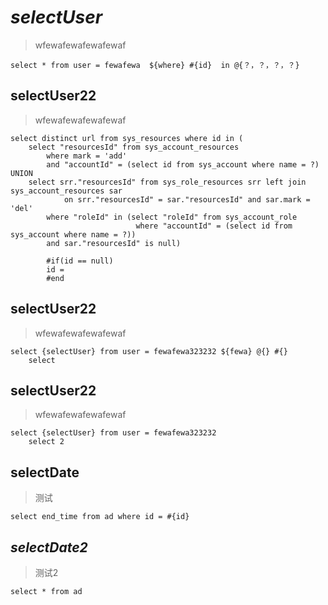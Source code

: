 *selectUser*
===
> wfewafewafewafewaf

    select * from user = fewafewa  ${where} #{id}  in @{？，？，？，？} 
    
selectUser22
---
> wfewafewafewafewaf
    
    select distinct url from sys_resources where id in (
        select "resourcesId" from sys_account_resources
            where mark = 'add'
            and "accountId" = (select id from sys_account where name = ?) UNION
        select srr."resourcesId" from sys_role_resources srr left join sys_account_resources sar
                on srr."resourcesId" = sar."resourcesId" and sar.mark = 'del'
            where "roleId" in (select "roleId" from sys_account_role
                                where "accountId" = (select id from sys_account where name = ?))
            and sar."resourcesId" is null)
            
            #if(id == null)
            id = 
            #end
        
selectUser22
----------------
> wfewafewafewafewaf
    
    select {selectUser} from user = fewafewa323232 ${fewa} @{} #{}
        select
        
selectUser22
----------------
> wfewafewafewafewaf
    
    select {selectUser} from user = fewafewa323232
        select 2
        
        
selectDate
-------------
> 测试

    select end_time from ad where id = #{id}
    
*selectDate2*
-------------
> 测试2

    select * from ad
        


	


